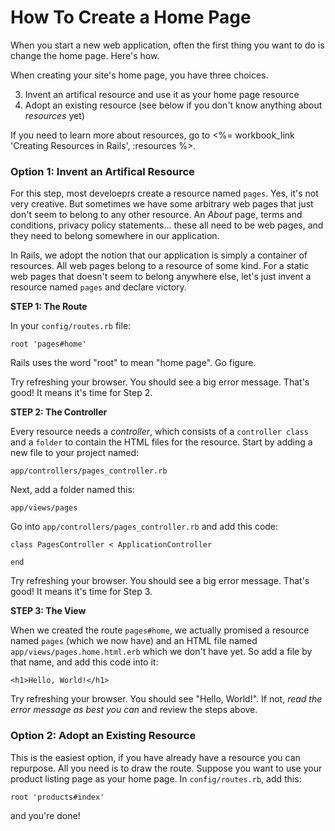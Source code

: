 # How To Create a Home Page 

When you start a new web application, often the first thing you want to do is change the home page.  Here's how.

When creating your site's home page, you have three choices.

3. Invent an artifical resource and use it as your home page resource
1. Adopt an existing resource (see below if you don't know anything about _resources_ yet)

If you need to learn more about resources, go to <%= workbook_link 'Creating Resources in Rails', :resources %>.

### Option 1: Invent an Artifical Resource

For this step, most develoeprs create a resource named `pages`.  Yes, it's not very creative.  But sometimes we have
some arbitrary web pages that just don't seem to belong to any other resource.  An _About_ page, terms and conditions, 
privacy policy statements... these all need to be web pages, and they need to belong somewhere in our application.

In Rails, we adopt the notion that our application is simply a container of resources.  All web pages belong to a resource of some kind.  For a static web pages that doesn't seem to belong anywhere else, let's just invent a resource named `pages` and declare victory.

**STEP 1: The Route**

In your `config/routes.rb` file:

```
root 'pages#home'
```

Rails uses the word "root" to mean "home page".  Go figure.

Try refreshing your browser.  You should see a big error message.  That's good!  It means it's time for Step 2.

**STEP 2: The Controller**

Every resource needs a _controller_, which consists of a `controller class` and a `folder` to contain the HTML files for the resource.  Start by adding a new file to your project named:

`app/controllers/pages_controller.rb`

Next, add a folder named this:

`app/views/pages`

Go into `app/controllers/pages_controller.rb` and add this code:

```
class PagesController < ApplicationController

end
```

Try refreshing your browser.  You should see a big error message.  That's good!  It means it's time for Step 3.

**STEP 3: The View**

When we created the route `pages#home`, we actually promised a resource named `pages` (which we now have) and an HTML file named `app/views/pages.home.html.erb` which we don't have yet.  So add a file by that name, and add this code into it:

```
<h1>Hello, World!</h1>
```

Try refreshing your browser.  You should see "Hello, World!".  If not, _read the error message as best you can_ and review the steps above.


### Option 2: Adopt an Existing Resource

This is the easiest option, if you have already have a resource you can repurpose.  All you need is to draw the route.  Suppose you want to use your product listing page as your home page.  In `config/routes.rb`, add this:

`root 'products#index'`

and you're done!


